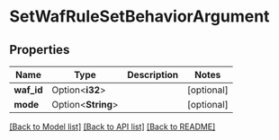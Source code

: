 # SetWafRuleSetBehaviorArgument

## Properties

Name | Type | Description | Notes
------------ | ------------- | ------------- | -------------
**waf_id** | Option<**i32**> |  | [optional]
**mode** | Option<**String**> |  | [optional]

[[Back to Model list]](../README.md#documentation-for-models) [[Back to API list]](../README.md#documentation-for-api-endpoints) [[Back to README]](../README.md)


